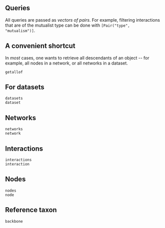 ## Queries

All queries are passed as *vectors of pairs*. For example, filtering
interactions that are of the mutualist type can be done with `[Pair("type",
"mutualism")]`.

## A convenient shortcut

In *most* cases, one wants to retrieve all descendants of an object -- for
example, all nodes in a network, or all networks in a dataset.

```@docs
getallof
```

## For datasets

```@docs
datasets
dataset
```

## Networks

```@docs
networks
network
```

## Interactions

```@docs
interactions
interaction
```

## Nodes

```@docs
nodes
node
```

## Reference taxon

```@docs
backbone
```
